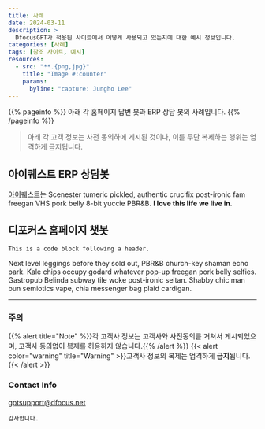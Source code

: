 ```yaml
---
title: 사례
date: 2024-03-11
description: >
  DfocusGPT가 적용된 사이트에서 어떻게 사용되고 있는지에 대한 예시 정보입니다.
categories: [사례]
tags: [참조 사이트, 예시]
resources:
  - src: "**.{png,jpg}"
    title: "Image #:counter"
    params:
      byline: "capture: Jungho Lee"
---
```



{{% pageinfo %}}
아래 각 홈페이지 답변 봇과 ERP 상담 봇의 사례입니다.
{{% /pageinfo %}}


> 아래 각 고객 정보는 사전 동의하에 게시된 것이나, 이를 무단 복제하는 행위는 엄격하게 금지됩니다. 

## 아이퀘스트 ERP 상담봇

[아이퀘스트](https://www.iquest.co.kr/)는 
Scenester tumeric pickled, authentic crucifix post-ironic fam freegan VHS pork belly 8-bit yuccie PBR&B. **I love this life we live in**.



## 디포커스 홈페이지 챗봇


```
This is a code block following a header.
```

Next level leggings before they sold out, PBR&B church-key shaman echo park. Kale chips occupy godard whatever pop-up freegan pork belly selfies. Gastropub Belinda subway tile woke post-ironic seitan. Shabby chic man bun semiotics vape, chia messenger bag plaid cardigan.



----------------
### 주의

{{% alert title="Note" %}}각 고객사 정보는 고객사와 사전동의를 거쳐서 게시되었으며, 고객사 동의없이 복제를 허용하지 않습니다.{{% /alert %}}
{{< alert color="warning" title="Warning" >}}고객사 정보의 복제는 엄격하게 **금지**됩니다.{{< /alert >}}

### Contact Info
gptsupport@dfocus.net


```
감사합니다.
```
